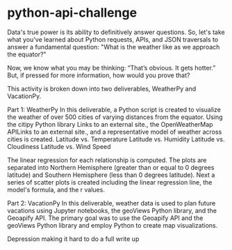 # python-api-challenge

Data's true power is its ability to definitively answer questions. So, let's take what you've learned about Python requests, APIs, and JSON traversals to answer a fundamental question: "What is the weather like as we approach the equator?"

Now, we know what you may be thinking: “That’s obvious. It gets hotter.” But, if pressed for more information, how would you prove that?


This activity is broken down into two deliverables, WeatherPy and VacationPy.

Part 1: WeatherPy
In this deliverable, a Python script is created to visualize the weather of over 500 cities of varying distances from the equator. Using the citipy Python library Links to an external site., the OpenWeatherMap APILinks to an external site., and a representative model of weather across cities is created.
  Latitude vs. Temperature
  Latitude vs. Humidity
  Latitude vs. Cloudiness
  Latitude vs. Wind Speed

The linear regression for each relationship is computed. The plots are separated into Northern Hemisphere (greater than or equal to 0 degrees latitude) and Southern Hemisphere (less than 0 degrees latitude). 
Next a series of scatter plots is created including the linear regression line, the model's formula, and the r values.



Part 2: VacationPy
In this deliverable, weather data is used to plan future vacations using Jupyter notebooks, the geoViews Python library, and the Geoapify API.
The primary goal was to use the Geoapify API and the geoViews Python library and employ Python to create map visualizations.



Depression making it hard to do a full write up
